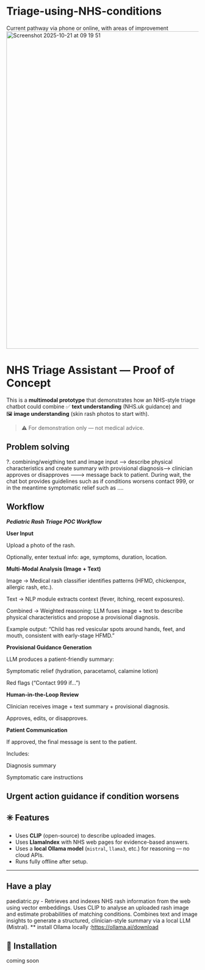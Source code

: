 # Triage-using-NHS-conditions
Current pathway via phone or online, with areas of improvement
<img width="1543" height="833" alt="Screenshot 2025-10-21 at 09 19 51" src="https://github.com/user-attachments/assets/a36bf769-fea8-43d0-a131-d441bbee84b4" />


# NHS Triage Assistant — Proof of Concept

This is a **multimodal prototype** that demonstrates how an NHS-style triage chatbot could combine
✅ **text understanding** (NHS.uk guidance) and  
🖼️ **image understanding** (skin rash photos to start with).

> ⚠️ For demonstration only — not medical advice.


## Problem solving
?. combining/weigthing text and image input --> describe physical characteristics and create summary with provisional diagnosis--> clinician approves or disapproves ---> message back to patient. During wait, the chat bot provides guidelines such as if conditions worsens contact 999, or in the meantime symptomatic relief such as .... 

## Workflow

***Pediatric Rash Triage POC Workflow***

**User Input**

Upload a photo of the rash.

Optionally, enter textual info: age, symptoms, duration, location.

**Multi-Modal Analysis (Image + Text)**

Image → Medical rash classifier identifies patterns (HFMD, chickenpox, allergic rash, etc.).

Text → NLP module extracts context (fever, itching, recent exposures).

Combined → Weighted reasoning: LLM fuses image + text to describe physical characteristics and propose a provisional diagnosis.

Example output: “Child has red vesicular spots around hands, feet, and mouth, consistent with early-stage HFMD.”

**Provisional Guidance Generation**

LLM produces a patient-friendly summary:



Symptomatic relief (hydration, paracetamol, calamine lotion)

Red flags (“Contact 999 if…”)



**Human-in-the-Loop Review**

Clinician receives image + text summary + provisional diagnosis.

Approves, edits, or disapproves.

**Patient Communication**

If approved, the final message is sent to the patient.

Includes:

Diagnosis summary

Symptomatic care instructions

Urgent action guidance if condition worsens
---

## ✳️ Features
- Uses **CLIP** (open-source) to describe uploaded images.  
- Uses **LlamaIndex** with NHS web pages for evidence-based answers.  
- Uses a **local Ollama model** (`mistral`, `llama3`, etc.) for reasoning — no cloud APIs.  
- Runs fully offline after setup.

---
## Have a play
 paediatric.py - Retrieves and indexes NHS rash information from the web using vector embeddings.
Uses CLIP to analyse an uploaded rash image and estimate probabilities of matching conditions.
Combines text and image insights to generate a structured, clinician-style summary via a local LLM (Mistral).
** install Ollama locally :https://ollama.ai/download

## 🧱 Installation
coming soon

